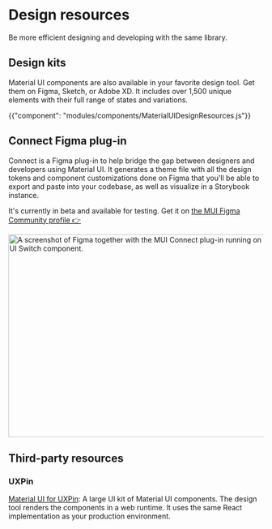 # Design resources

<p class="description">Be more efficient designing and developing with the same library.</p>

## Design kits

Material UI components are also available in your favorite design tool.
Get them on Figma, Sketch, or Adobe XD. It includes over 1,500 unique elements with their full range of states and variations.

{{"component": "modules/components/MaterialUIDesignResources.js"}}

## Connect Figma plug-in

Connect is a Figma plug-in to help bridge the gap between designers and developers using Material UI.
It generates a theme file with all the design tokens and component customizations done on Figma that you'll be able to export and paste into your codebase, as well as visualize in a Storybook instance.

It's currently in beta and available for testing.
Get it on [the MUI Figma Community profile 👉](/)

<img src="/static/material-ui/design-resources/connect.png" style="width: 814px;" alt="A screenshot of Figma together with the MUI Connect plug-in running on the side, doing customziations to the Material UI Switch component." width="1628" height="400" />

## Third-party resources

### UXPin

[Material UI for UXPin](https://www.uxpin.com/merge/mui-library): A large UI kit of Material UI components.
The design tool renders the components in a web runtime. It uses the same React implementation as your production environment.
